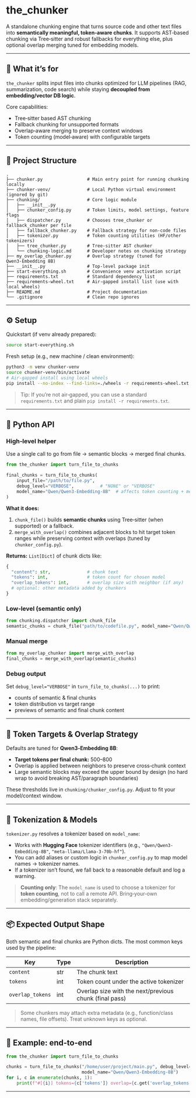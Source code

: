 # the\_chunker

A standalone chunking engine that turns source code and other text files into **semantically meaningful, token‑aware chunks**. It supports AST‑based chunking via Tree‑sitter and robust fallbacks for everything else, plus optional overlap merging tuned for embedding models.

---

## 🚀 What it’s for

`the_chunker` splits input files into chunks optimized for LLM pipelines (RAG, summarization, code search) while staying **decoupled from embedding/vector DB logic**.

Core capabilities:

- Tree‑sitter based AST chunking
- Fallback chunking for unsupported formats
- Overlap‑aware merging to preserve context windows
- Token counting (model‑aware) with configurable targets

---

## 🧱 Project Structure

```
.
├── chunker.py                 # Main entry point for running chunking locally
├── chunker-venv/              # Local Python virtual environment (ignored by git)
├── chunking/                  # Core logic module
│   ├── __init__.py
│   ├── chunker_config.py      # Token limits, model settings, feature flags
│   ├── dispatcher.py          # Chooses tree_chunker or fallback_chunker per file
│   ├── fallback_chunker.py    # Fallback strategy for non‑code files
│   ├── tokenizer.py           # Token counting utilities (HF/other tokenizers)
│   ├── tree_chunker.py        # Tree‑sitter AST chunker
│   └── chunking-logic.md      # Developer notes on chunking strategy
├── my_overlap_chunker.py      # Overlap strategy (tuned for Qwen3‑Embedding 8B)
├── __init__.py                # Top‑level package init
├── start-everything.sh        # Convenience venv activation script
├── requirements.txt           # Standard dependency list
├── requirements-wheel.txt     # Air‑gapped install list (use with local wheels)
├── README.md                  # Project documentation
└── .gitignore                 # Clean repo ignores
```

---

## ⚙️ Setup

Quickstart (if venv already prepared):

```bash
source start-everything.sh
```

Fresh setup (e.g., new machine / clean environment):

```bash
python3 -m venv chunker-venv
source chunker-venv/bin/activate
# Air‑gapped install using local wheels
pip install --no-index --find-links=./wheels -r requirements-wheel.txt
```

> Tip: If you’re not air‑gapped, you can use a standard `requirements.txt` and plain `pip install -r requirements.txt`.

---

## 🧪 Python API

### High‑level helper

Use a single call to go from file → semantic blocks → merged final chunks.

```python
from the_chunker import turn_file_to_chunks

final_chunks = turn_file_to_chunks(
    input_file="/path/to/file.py",
    debug_level="VERBOSE",          # "NONE" or "VERBOSE"
    model_name="Qwen/Qwen3-Embedding-8B"  # affects token counting + merge targets
)
```

**What it does:**

1. `chunk_file()` builds **semantic chunks** using Tree‑sitter (when supported) or a fallback.
2. `merge_with_overlap()` combines adjacent blocks to hit target token ranges while preserving context with overlaps (tuned by `chunker_config.py`).

**Returns:** `List[Dict]` of chunk dicts like:

```python
{
  "content": str,              # chunk text
  "tokens": int,               # token count for chosen model
  "overlap_tokens": int,       # overlap size with neighbor (if any)
  # optional: other metadata added by chunkers
}
```

### Low‑level (semantic only)

```python
from chunking.dispatcher import chunk_file
semantic_chunks = chunk_file("path/to/codefile.py", model_name="Qwen/Qwen3-Embedding-8B")
```

### Manual merge

```python
from my_overlap_chunker import merge_with_overlap
final_chunks = merge_with_overlap(semantic_chunks)
```

### Debug output

Set `debug_level="VERBOSE"` in `turn_file_to_chunks(...)` to print:

- counts of semantic & final chunks
- token distribution vs target range
- previews of semantic and final chunk content

---

## 🎯 Token Targets & Overlap Strategy

Defaults are tuned for **Qwen3‑Embedding 8B**:

- **Target tokens per final chunk:** 500–800
- Overlap is applied between neighbors to preserve cross‑chunk context
- Large semantic blocks may exceed the upper bound by design (no hard wrap to avoid breaking AST/paragraph boundaries)

These thresholds live in `chunking/chunker_config.py`. Adjust to fit your model/context window.

---

## 🔢 Tokenization & Models

`tokenizer.py` resolves a tokenizer based on `model_name`:

- Works with **Hugging Face** tokenizer identifiers (e.g., `"Qwen/Qwen3-Embedding-8B"`, `"meta-llama/Llama-3-70b-hf"`).
- You can add aliases or custom logic in `chunker_config.py` to map model names → tokenizer names.
- If a tokenizer isn’t found, we fall back to a reasonable default and log a warning.

> **Counting only**: The `model_name` is used to choose a tokenizer for **token counting**, not to call a remote API. Bring‑your‑own embedding/generation stack separately.

---

## 📦 Expected Output Shape

Both semantic and final chunks are Python dicts. The most common keys used by the pipeline:

| Key              | Type | Description                                            |
| ---------------- | ---- | ------------------------------------------------------ |
| `content`        | str  | The chunk text                                         |
| `tokens`         | int  | Token count under the active tokenizer                 |
| `overlap_tokens` | int  | Overlap size with the next/previous chunk (final pass) |

> Some chunkers may attach extra metadata (e.g., function/class names, file offsets). Treat unknown keys as optional.

---

## 🔎 Example: end‑to‑end

```python
from the_chunker import turn_file_to_chunks

chunks = turn_file_to_chunks("/home/user/project/main.py", debug_level="VERBOSE",
                             model_name="Qwen/Qwen3-Embedding-8B")
for i, c in enumerate(chunks, 1):
    print(f"#[{i}] tokens={c['tokens']} overlap={c.get('overlap_tokens', 0)}\n{c['content'][:200]}…\n")
```

---
